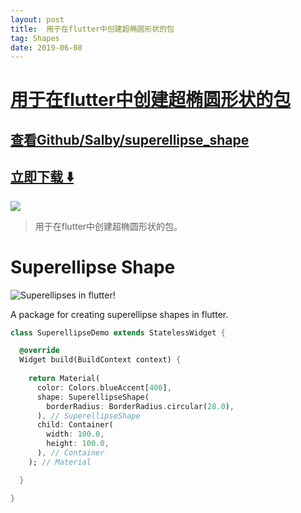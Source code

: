 ```yaml
---
layout: post
title:  用于在flutter中创建超椭圆形状的包
tag: Shapes
date: 2019-06-08
---
```


# [用于在flutter中创建超椭圆形状的包 ](http://github.com/Salby/superellipse_shape) 



## [查看Github/Salby/superellipse_shape](http://github.com/Salby/superellipse_shape)
## [立即下载 ️⬇️ ](https://codeload.github.com/Salby/superellipse_shape/zip/master) 


 
![](https://flutterawesome.com/content/images/2019/01/Superellipse-Shape.jpg)
 
>
> 用于在flutter中创建超椭圆形状的包。
>

 
# Superellipse Shape

![Superellipses in flutter!](https://i.imgur.com/HbfbgBL.png)

A package for creating superellipse shapes in flutter.

```dart
class SuperellipseDemo extends StatelessWidget {

  @override
  Widget build(BuildContext context) {
    
    return Material(
      color: Colors.blueAccent[400],
      shape: SuperellipseShape(
        borderRadius: BorderRadius.circular(28.0),
      ), // SuperellipseShape
      child: Container(
        width: 100.0,
        height: 100.0,
      ), // Container
    ); // Material

  }

}
```

